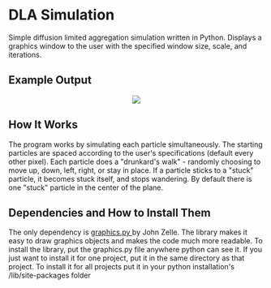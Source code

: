 # DLA Simulation
Simple diffusion limited aggregation simulation written in Python. Displays a graphics window to the user with the specified window size, scale, and iterations.
## Example Output
<p align="center">
  <img src="https://i.imgur.com/Amvsxgd.png"></img>
</p>

## How It Works
The program works by simulating each particle simultaneously. The starting particles are spaced according to the user's specifications (default every other pixel). Each particle does a "drunkard's walk" - randomly choosing to move up, down, left, right, or stay in place. If a particle sticks to a "stuck" particle, it becomes stuck itself, and stops wandering. By default there is one "stuck" particle in the center of the plane. 

## Dependencies and How to Install Them
The only dependency is <a href = "http://mcsp.wartburg.edu/zelle/python/graphics.py"> graphics.py </a> by John Zelle. The library makes it easy to draw graphics objects and makes the code much more readable. To install the library, put the graphics.py file anywhere python can see it. If you just want to install it for one project, put it in the same directory as that project. To install it for all projects put it in your python installation's /lib/site-packages folder
